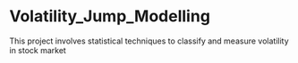 # Volatility_Jump_Modelling
This project involves statistical techniques to classify and measure volatility in stock market
